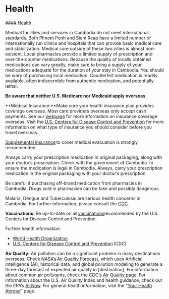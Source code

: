 # Health

[#### Health](javascript:void(0); "Health")

Medical facilities and services in Cambodia do not meet international standards. Both Phnom Penh and Siem Reap have a limited number of internationally run clinics and hospitals that can provide basic medical care and stabilization. Medical care outside of these two cities is almost non-existent. Local pharmacies provide a limited supply of prescription and over-the-counter medications. Because the quality of locally obtained medications can vary greatly, make sure to bring a supply of your medications adequate for the duration of your stay in Cambodia. You should be wary of purchasing local medication. Counterfeit medication is readily available, often indiscernible from authentic medication, and potentially lethal.

**Be aware that neither U.S. Medicare nor Medicaid apply overseas.**

**Medical Insurance:**Make sure your health insurance plan provides coverage overseas. Most care providers overseas only accept cash payments. See our [webpage](https://travel.state.gov/content/travel/en/international-travel/before-you-go/your-health-abroad/Insurance_Coverage_Overseas.html) for more information on insurance coverage overseas. Visit the [U.S. Centers for Disease Control and Prevention](https://www.cdc.gov/) for more information on what type of insurance you should consider before you travel overseas.

[Supplemental insurance](https://travel.state.gov/content/travel/en/international-travel/before-you-go/your-health-abroad/Insurance_Coverage_Overseas.html) to cover medical evacuation is strongly recommended.

Always carry your prescription medication in original packaging, along with your doctor’s prescription. Check with the government of Cambodia  to ensure the medication is legal in Cambodia. Always, carry your prescription medication in the original packaging with your doctor’s prescription.

Be careful if purchasing off-brand medication from pharmacies in Cambodia. Drugs sold in pharmacies can be fake and possibly dangerous.

Malaria, Dengue and Tuberculosis are serious health concerns in Cambodia. For further information, please consult the [CDC](https://www.cdc.gov/).

**Vaccinations:** Be up-to-date on all [vaccinations](https://www.cdc.gov/vaccines/)recommended by the U.S. Centers for Disease Control and Prevention.

Further health information:

* [World Health Organization](https://www.who.int/)
* [U.S. Centers for Disease Control and Prevention](https://www.cdc.gov/) (CDC)

**Air Quality:** Air pollution can be a significant problem in many destinations overseas. Check [NASA’s Air Quality Forecast](https://aeronet.gsfc.nasa.gov/new_web/aqforecast), which uses Artificial Intelligence (AI), historical data, and global pollution modeling to generate a three-day forecast of expected air quality in [destination]. For information about common air pollutants, check the [CDC’s Air Quality page](https://www.cdc.gov/air-quality/pollutants/). For information about the U.S. Air Quality Index and health guidance, check out the EPA’s [AirNow](https://www.airnow.gov/aqi/aqi-basics/). For general health information, visit the “[Your Health Abroad](https://travel.state.gov/content/travel/en/international-travel/before-you-go/your-health-abroad.html)” page.